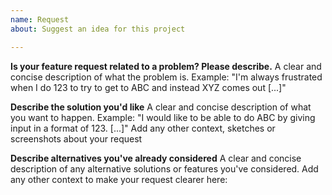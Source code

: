 ```yaml
---
name: Request
about: Suggest an idea for this project

---
```


**Is your feature request related to a problem? Please describe.**
A clear and concise description of what the problem is. Example: "I'm always frustrated when I do 123 to try to get to ABC and instead XYZ comes out [...]"

**Describe the solution you'd like**
A clear and concise description of what you want to happen. Example: "I would like to be able to do ABC by giving input in a format of 123. [...]"
Add any other context, sketches or screenshots about your request

**Describe alternatives you've already considered**
A clear and concise description of any alternative solutions or features you've considered.
Add any other context to make your request clearer here:
